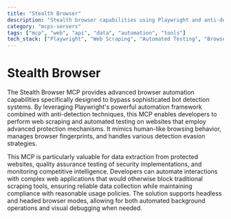 ```yaml
---
title: "Stealth Browser"
description: "Stealth browser capabilities using Playwright and anti-detection techniques for evading bot detection systems."
category: "mcps-servers"
tags: ["mcp", "web", "api", "data", "automation", "tools"]
tech_stack: ["Playwright", "Web Scraping", "Automated Testing", "Browser Automation", "Anti-detection"]
---
```


# Stealth Browser

The Stealth Browser MCP provides advanced browser automation capabilities specifically designed to bypass sophisticated bot detection systems. By leveraging Playwright's powerful automation framework combined with anti-detection techniques, this MCP enables developers to perform web scraping and automated testing on websites that employ advanced protection mechanisms. It mimics human-like browsing behavior, manages browser fingerprints, and handles various detection evasion strategies.

This MCP is particularly valuable for data extraction from protected websites, quality assurance testing of security implementations, and monitoring competitive intelligence. Developers can automate interactions with complex web applications that would otherwise block traditional scraping tools, ensuring reliable data collection while maintaining compliance with reasonable usage policies. The solution supports headless and headed browser modes, allowing for both automated background operations and visual debugging when needed.
